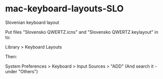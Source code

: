 # mac-keyboard-layouts-SLO

Slovenian keyboard layout

Put files "Slovensko QWERTZ.icns" and "Slovensko QWERTZ.keylayout" in to:

Library > Keyboard Layouts

Then:

System Preferences > Keyboard > Input Sources > "ADD" (And search it - under "Others")
